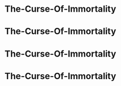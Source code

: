 # The-Curse-Of-Immortality
# The-Curse-Of-Immortality
# The-Curse-Of-Immortality
# The-Curse-Of-Immortality
